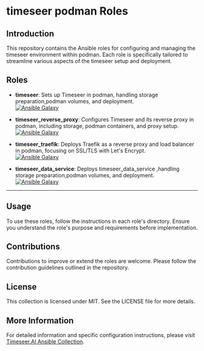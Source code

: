 # timeseer podman Roles

## Introduction

This repository contains the Ansible roles for configuring and managing the timeseer environment within podman. Each role is specifically tailored to streamline various aspects of the timeseer setup and deployment.

## Roles

- **timeseer**: Sets up Timeseer in podman, handling storage preparation,podman volumes, and deployment.  
  [![Ansible Galaxy](https://img.shields.io/badge/podman-timeseer-yellow.svg)](https://github.com/timeseer-ai/timeseer-ansible-collection/tree/master/timeseer/podman/roles/timeseer)

- **timeseer_reverse_proxy**: Configures Timeseer and its reverse proxy in podman, including storage, podman containers, and proxy setup.  
  [![Ansible Galaxy](https://img.shields.io/badge/podman-timeseer_reverse_proxy-yellow.svg)](https://github.com/timeseer-ai/timeseer-ansible-collection/tree/master/timeseer/podman/roles/timeseer_reverse_proxy)

- **timeseer_traefik**: Deploys Traefik as a reverse proxy and load balancer in podman, focusing on SSL/TLS with Let's Encrypt.  
  [![Ansible Galaxy](https://img.shields.io/badge/podman-timeseer_traefik-yellow.svg)](https://github.com/timeseer-ai/timeseer-ansible-collection/tree/master/timeseer/podman/roles/traefik)

- **timeseer_data_service**: Deploys timeseer_data_service ,handling storage preparation,podman volumes, and deployment.  
  [![Ansible Galaxy](https://img.shields.io/badge/podman-timeseer_data_service-yellow.svg)](https://github.com/timeseer-ai/timeseer-ansible-collection/tree/master/timeseer/podman/roles/timeseer_data_service)

---

## Usage

To use these roles, follow the instructions in each role's directory. Ensure you understand the role's purpose and requirements before implementation.

## Contributions

Contributions to improve or extend the roles are welcome. Please follow the contribution guidelines outlined in the repository.

## License

This collection is licensed under MIT. See the LICENSE file for more details.

## More Information

For detailed information and specific configuration instructions, please visit [Timeseer.AI Ansible Collection](https://github.com/timeseer-ai/timeseer-ansible-collection/tree/master/timeseer/podman/roles).
